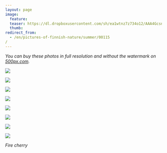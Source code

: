 ```yaml
---
layout: page
image:
  feature:
  teaser: https://dl.dropboxusercontent.com/sh/ea1wtnz7z734o12/AAA4Gcsn6DF4l05_MNX5F5Ida/luontokuvat/kes%C3%A4/8/DS34123-245px.jpg
  thumb:
redirect_from:
  - /en/pictures-of-finnish-nature/summer/00115/
---
```


*You can buy these photos in full resolution and without the watermark on [500px.com](https://500px.com/minimuutticom/galleries/cherries).*

[![](https://dl.dropboxusercontent.com/sh/ea1wtnz7z734o12/AABQkiAlob3GB-kGwlN6fWGza/luontokuvat/kes%C3%A4/8/DS34115-800px.jpg)](https://dl.dropboxusercontent.com/sh/ea1wtnz7z734o12/AAAgx_n1LhOXPdwYtWvrJYNca/luontokuvat/kes%C3%A4/8/DS34115.jpg)

[![](https://dl.dropboxusercontent.com/sh/ea1wtnz7z734o12/AACappNe7E1xDN0a-IRDN7s9a/luontokuvat/kes%C3%A4/8/DS34117-800px.jpg)](https://dl.dropboxusercontent.com/sh/ea1wtnz7z734o12/AABAfZuW7RD1AbojcyKZ8wmva/luontokuvat/kes%C3%A4/8/DS34117.jpg)

[![](https://dl.dropboxusercontent.com/sh/ea1wtnz7z734o12/AABrZGP1_Cqvqt7Q1GljZOnQa/luontokuvat/kes%C3%A4/8/DS34121-800px.jpg)](https://dl.dropboxusercontent.com/sh/ea1wtnz7z734o12/AAAgpbXYDd2kWDxkVWZL_lwAa/luontokuvat/kes%C3%A4/8/DS34121.jpg)

[![](https://dl.dropboxusercontent.com/sh/ea1wtnz7z734o12/AABJgxAJR9JTrY4vCKs4E1FDa/luontokuvat/kes%C3%A4/8/DS34128-800px.jpg)](https://dl.dropboxusercontent.com/sh/ea1wtnz7z734o12/AABig63W-Tau-B9Y7VjaqRR6a/luontokuvat/kes%C3%A4/8/DS34128.jpg)

[![](https://dl.dropboxusercontent.com/sh/ea1wtnz7z734o12/AABLVLDJrCD1vwVgMqmgsssQa/luontokuvat/kes%C3%A4/8/DS34130-800px.jpg)](https://dl.dropboxusercontent.com/sh/ea1wtnz7z734o12/AAD8ym9EVlo77xDlJLGPXkWPa/luontokuvat/kes%C3%A4/8/DS34130.jpg)

[![](https://dl.dropboxusercontent.com/sh/ea1wtnz7z734o12/AABJ14hNcAtE8D3WsF450hyla/luontokuvat/kes%C3%A4/8/DS34124-800px.jpg)](https://dl.dropboxusercontent.com/sh/ea1wtnz7z734o12/AAAHOLvCRY0bI7SM6-H-EOGfa/luontokuvat/kes%C3%A4/8/DS34124.jpg)

[![](https://dl.dropboxusercontent.com/sh/ea1wtnz7z734o12/AAAfr-0BH71ImBpkDB-z1Bmea/luontokuvat/kes%C3%A4/8/DS34125-800px.jpg)](https://dl.dropboxusercontent.com/sh/ea1wtnz7z734o12/AAC5t3sZ7KYKbavLXz4PIfbwa/luontokuvat/kes%C3%A4/8/DS34125.jpg)

[![](https://dl.dropboxusercontent.com/sh/ea1wtnz7z734o12/AACrT1O5b51LU2T7gf3hl-tka/luontokuvat/kes%C3%A4/8/DS34123-800px.jpg)](https://dl.dropboxusercontent.com/sh/ea1wtnz7z734o12/AACtnE2XvyIfoaWXopaLBgaTa/luontokuvat/kes%C3%A4/8/DS34123.jpg)

*Fire cherry*
